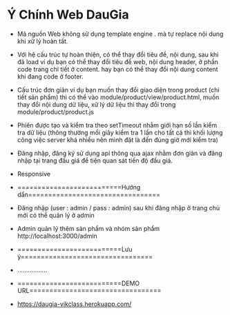 # Ý Chính Web DauGia

* Mã nguồn Web không sử dụng template engine . mà tự replace nội dung khi xữ lý hoàn tất.
* Với hệ cấu trúc tự hoàn thiện, có thể thay đổi tiêu đề, nội dung, sau khi đã load ví dụ bạn có thể thay đổi tiêu đề web, nội dung header, ở phần code trang chi tiết ở content. hay bạn có thể thay đổi nội dung content khi đang code ở footer.
* Cấu trúc đơn giản ví dụ bạn muốn thay đổi giao diện trong product (chi tiết sản phẩm) thì có thể vào module/product/view/product.html, muốn thay đổi nội dung dữ liệu, xữ lý dữ liệu thì thay đổi trong module/product/product.js
* Phiên được tạo và kiểm tra theo setTimeout nhằm giới hạn số lần kiểm tra dữ liệu (thông thường mổi giây kiểm tra 1 lần cho tất cả thì khối lượng công việc server khá nhiều nên mình đặt là đến đúng giờ mới kiểm tra)
* Đăng nhập, đăng ký sử dụng api thông qua ajax nhằm đơn giản và đăng nhập tại trang đấu giá để tiện quan sát tiến độ đấu giá.
* Responsive

* ==========================Hướng dẩn=================================
* Đăng nhập (user : admin / pass : admin) sau khi đăng nhập ở trang chủ mới có thể quản lý ở admin
* Admin quản lý thêm sản phẩm và nhóm sản phẩm http://localhost:3000/admin
* ==========================Lưu ý=================================
* .................
* ==========================DEMO URL=================================
* https://daugia-vikclass.herokuapp.com/